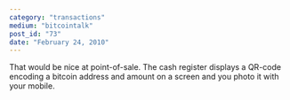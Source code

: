 ```yaml
---
category: "transactions"
medium: "bitcointalk"
post_id: "73"
date: "February 24, 2010"
---
```

That would be nice at point-of-sale.  The cash register displays a QR-code encoding a bitcoin address and amount on a screen and you photo it with your mobile.